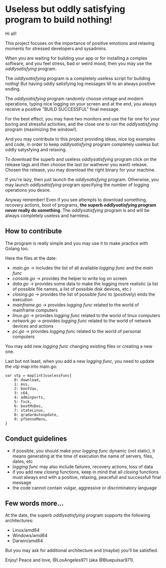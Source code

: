 # Useless but oddly satisfying program to build nothing!

Hi all!

This project focuses on the importance of positive emotions and relaxing moments for stressed developers and sysadmins.

When you are waiting for building your app or for installing a complex software, and you feel stress, bad or weird mood, then you may use the _oddlysatisfying_ program.

The _oddlysatisfying_ program is a completely useless script for building nothig! But having oddly satisfying log messages till to an always positive ending.

The _oddlysatisfying_ program randomly choose vintage and modern operations, typing nice logging on your screen and at the end, you always receive a positive "BUILD SUCCESSFUL" final message.

For the best effect, you may have two monitors and use the far one for your boring and stressful activities, and the close one to run the _oddlysatisfying_ program (maximizing the window!).

And you may contribute to this project providing ideas, nice log examples and code, in order to keep _oddlysatisfying_ program completely useless but oddly satysfying and relaxing.

To download the superb and useless _oddlysatisfying_ program click on the release tags and then choose the last (or wathever you want) release.
Chosen the release, you may download the right binary for your machine.

If you're lazy, then just launch the _oddlysatisfying_ program.
Otherwise, you may launch  _oddlysatisfying_ program specifying the number of logging operations you desire.

Anyway remember! Even if you see attempts to download something, recovery actions, boot of programs, **the superb _oddlysatisfying_ program never really do something**.
The _oddlysatisfying_ program is and will be always completely useless and harmless.

## How to contribute

The program is really simple and you may use it to make practice with Golang too.

Here the files at the date: 

* _main.go_ -> includes the list of all available _logging func_ and the _main func_
* _console.go_ -> provides the helper to write log on screen
* _data.go_ -> provides some data to make the logging more realistic (a list of possible file names, a list of possible disk devices, etc.)
* _closing.go_ -> provides the list of possible _func_ to (positively) ends the execution
* _mainframe.go_ -> provides _logging func_ related to the world of mainframe computers
* _linux.go_ -> provides _logging func_ related to the world of linux computers
* _network.go_ -> provides _logging func_ related to the world of network devices and actions
* _pc.go_ -> provides _logging func_ related to the world of personal computers

You may add new _logging func_ changing existing files or creating a new one.

Last but not least, when you add a new _logging func_, you need to update the _vtp_ map into main.go: 

```golang
var vtp = map[int]uselessFunc{
	0: download,
	1: mvs,
	2: bootVax,
	3: c64,
	4: adminports,
	5: fsck,
	6: bootMsDos,
	7: stateLinux,
	8: qradarAutoupdate,
	9: pfSenseMenu,
}
```

## Conduct guidelines

* if possible, you should make your _logging func_ dynamic (not static), it means generating at the time of execution the name of servers, files, dates, etc
* _logging func_ may also include failures, recovery actions, loss of data
* if you add new _closing_ functions, keep in mind that all _closing_ functions must always end with a positive, relaxing, peacefull and successfull final message
* the code cannot contain vulgar, aggressive or discriminatory language

## Few words more...

At the date, the superb _oddlysatisfying_ program supports the following architectures:

* Linux/amd64
* Windows/amd64
* Darwin/amd64

But you may ask for additional architecture and (maybe) you'll be satisfied.

Enjoy!
Peace and love, @LosAngeles971 (aka @Bluepulsar971).